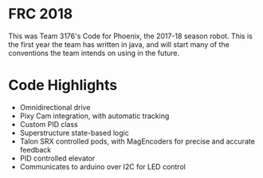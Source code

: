 # FRC 2018

This was Team 3176's Code for Phoenix, the 2017-18 season robot.
This is the first year the team has written in java, and will start many of the conventions the team intends on using in the future. 

# Code Highlights

- Omnidirectional drive
- Pixy Cam integration, with automatic tracking
- Custom PID class
- Superstructure state-based logic
- Talon SRX controlled pods, with MagEncoders for precise and accurate feedback
- PID controlled elevator
- Communicates to arduino over I2C for LED control
